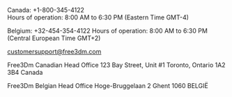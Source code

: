 ﻿Canada: +1-800-345-4122  
Hours of operation: 8:00 AM to 6:30 PM (Eastern Time GMT-4)

Belgium: +32-454-354-4122
Hours of operation: 8:00 AM to 6:30 PM (Central European Time GMT+2)

[customersupport@free3dm.com](mailto:customersupport@free3dm.com)

Free3Dm Canadian Head Office
123 Bay Street, Unit #1
Toronto, Ontario
1A2 3B4
Canada

Free3Dm Belgian Head Office
Hoge-Bruggelaan 2
Ghent
1060
BELGIË
